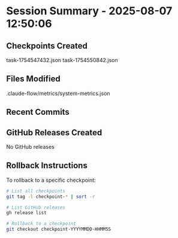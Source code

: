 # Session Summary - 2025-08-07 12:50:06

## Checkpoints Created
task-1754547432.json
task-1754550842.json

## Files Modified
.claude-flow/metrics/system-metrics.json

## Recent Commits


## GitHub Releases Created
No GitHub releases

## Rollback Instructions
To rollback to a specific checkpoint:
```bash
# List all checkpoints
git tag -l checkpoint-* | sort -r

# List GitHub releases
gh release list

# Rollback to a checkpoint
git checkout checkpoint-YYYYMMDD-HHMMSS
```
